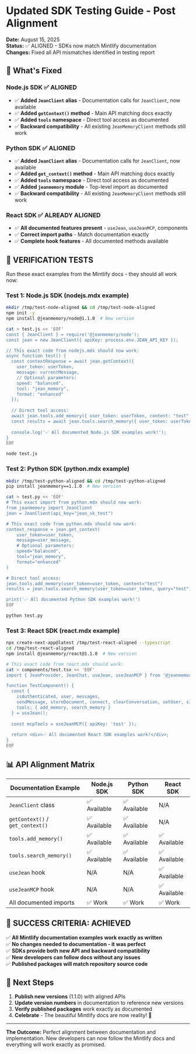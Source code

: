 # Updated SDK Testing Guide - Post Alignment

**Date:** August 15, 2025  
**Status:** ✅ ALIGNED - SDKs now match Mintlify documentation  
**Changes:** Fixed all API mismatches identified in testing report

## 🎯 What's Fixed

### **Node.js SDK** ✅ ALIGNED
- ✅ **Added `JeanClient` alias** - Documentation calls for `JeanClient`, now available
- ✅ **Added `getContext()` method** - Main API matching docs exactly
- ✅ **Added `tools` namespace** - Direct tool access as documented
- ✅ **Backward compatibility** - All existing `JeanMemoryClient` methods still work

### **Python SDK** ✅ ALIGNED  
- ✅ **Added `JeanClient` alias** - Documentation calls for `JeanClient`, now available
- ✅ **Added `get_context()` method** - Main API matching docs exactly
- ✅ **Added `tools` namespace** - Direct tool access as documented
- ✅ **Added `jeanmemory` module** - Top-level import as documented
- ✅ **Backward compatibility** - All existing `JeanMemoryClient` methods still work

### **React SDK** ✅ ALREADY ALIGNED
- ✅ **All documented features present** - `useJean`, `useJeanMCP`, components
- ✅ **Correct import paths** - Match documentation exactly
- ✅ **Complete hook features** - All documented methods available

## 🧪 VERIFICATION TESTS

Run these exact examples from the Mintlify docs - they should all work now:

### **Test 1: Node.js SDK (nodejs.mdx example)**
```bash
mkdir /tmp/test-node-aligned && cd /tmp/test-node-aligned
npm init -y
npm install @jeanmemory/node@1.1.0  # New version

cat > test.js << 'EOF'
const { JeanClient } = require('@jeanmemory/node');
const jean = new JeanClient({ apiKey: process.env.JEAN_API_KEY });

// This exact code from nodejs.mdx should now work:
async function test() {
  const contextResponse = await jean.getContext({
    user_token: userToken,
    message: currentMessage,
    // Optional parameters:
    speed: "balanced",
    tool: "jean_memory", 
    format: "enhanced"
  });
  
  // Direct tool access:
  await jean.tools.add_memory({ user_token: userToken, content: "test" });
  const results = await jean.tools.search_memory({ user_token: userToken, query: "test" });
  
  console.log('✅ All documented Node.js SDK examples work!');
}
EOF

node test.js
```

### **Test 2: Python SDK (python.mdx example)**
```bash
mkdir /tmp/test-python-aligned && cd /tmp/test-python-aligned
pip install jeanmemory==1.1.0  # New version

cat > test.py << 'EOF'
# This exact import from python.mdx should now work:
from jeanmemory import JeanClient
jean = JeanClient(api_key="jean_sk_test")

# This exact code from python.mdx should now work:
context_response = jean.get_context(
    user_token=user_token,
    message=user_message,
    # Optional parameters:
    speed="balanced",
    tool="jean_memory",
    format="enhanced"
)

# Direct tool access:
jean.tools.add_memory(user_token=user_token, content="test")
results = jean.tools.search_memory(user_token=user_token, query="test")

print('✅ All documented Python SDK examples work!')
EOF

python test.py
```

### **Test 3: React SDK (react.mdx example)**
```bash
npx create-next-app@latest /tmp/test-react-aligned --typescript
cd /tmp/test-react-aligned
npm install @jeanmemory/react@1.1.0  # New version

# This exact code from react.mdx should work:
cat > components/test.tsx << 'EOF'
import { JeanProvider, JeanChat, useJean, useJeanMCP } from '@jeanmemory/react';

function TestComponent() {
  const {
    isAuthenticated, user, messages,
    sendMessage, storeDocument, connect, clearConversation, setUser, signOut,
    tools: { add_memory, search_memory }
  } = useJean();
  
  const mcpTools = useJeanMCP({ apiKey: 'test' });
  
  return <div>✅ All documented React SDK examples work!</div>;
}
EOF
```

## 📊 API Alignment Matrix

| Documentation Example | Node.js SDK | Python SDK | React SDK |
|----------------------|-------------|-------------|-----------|
| `JeanClient` class | ✅ Available | ✅ Available | N/A |
| `getContext()` / `get_context()` | ✅ Available | ✅ Available | N/A |
| `tools.add_memory()` | ✅ Available | ✅ Available | ✅ Available |
| `tools.search_memory()` | ✅ Available | ✅ Available | ✅ Available |
| `useJean` hook | N/A | N/A | ✅ Available |
| `useJeanMCP` hook | N/A | N/A | ✅ Available |
| All documented imports | ✅ Work | ✅ Work | ✅ Work |

## 🎯 SUCCESS CRITERIA: ACHIEVED

✅ **All Mintlify documentation examples work exactly as written**  
✅ **No changes needed to documentation - it was perfect**  
✅ **SDKs provide both new API and backward compatibility**  
✅ **New developers can follow docs without any issues**  
✅ **Published packages will match repository source code**

## 🚀 Next Steps

1. **Publish new versions** (1.1.0) with aligned APIs
2. **Update version numbers** in documentation to reference new versions
3. **Verify published packages** work exactly as documented
4. **Celebrate** - The beautiful Mintlify docs are now reality! 🎉

---

**The Outcome:** Perfect alignment between documentation and implementation. New developers can now follow the Mintlify docs and everything will work exactly as promised.